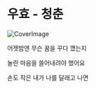 # 우효 - 청춘
![CoverImage](./tools/cover.jpg)

어젯밤엔 무슨 꿈을 꾸다 깼는지

놀란 마음을 쓸어내려야 했어요

손도 작은 내가 나를 달래고 나면

